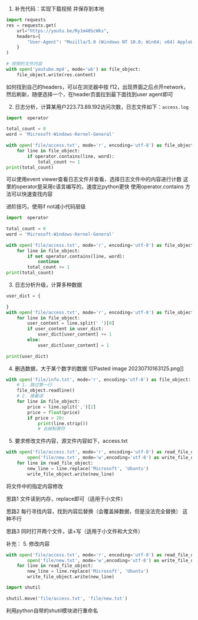 1. 补充代码：实现下载视频 并保存到本地
```python
import requests  
res = requests.get(  
    url="https://youtu.be/Ry1m40ScWks",  
    headers={  
        "User-Agent": "Mozilla/5.0 (Windows NT 10.0; Win64; x64) AppleWebKit/537.36 (KHTML, like Gecko) Chrome/114.0.0.0 Safari/537.36 Edg/114.0.1823.67"  
    }  
)  
  
# 视频的文件内容  
with open('youtube.mp4', mode='wb') as file_object:  
    file_object.write(res.content)
```
如何找到自己的headers，可以在浏览器中按 f12，出现界面之后点开network，然后刷新，随便选择一个，在header页面拉到最下面找到user agent即可

2. 日志分析，计算某用户223.73.89.192访问次数，日志文件如下：`access.log`
```python
import  operator  
  
total_count = 0  
word = 'Microsoft-Windows-Kernel-General'  
  
with open('file/access.txt', mode='r', encoding='utf-8') as file_object:  
    for line in file_object:  
        if operator.contains(line, word):  
            total_count += 1  
print(total_count)
```
可以使用event viewer查看日志文件并查看，选择日志文件中的内容进行计数
这里的operator是采用c语言编写的，速度比python更快
使用operator.contains 方法可以快速查找内容

进阶技巧，使用if not减小代码层级
```python
import  operator  
  
total_count = 0  
word = 'Microsoft-Windows-Kernel-General'  
  
with open('file/access.txt', mode='r', encoding='utf-8') as file_object:  
    for line in file_object:  
        if not operator.contains(line, word):  
	        continue
        total_count += 1  
print(total_count)
```

3. 日志分析升级，计算多种数据
```python
user_dict = {  
  
}  
with open('file/access.txt', mode='r', encoding='utf-8') as file_object:  
    for line in file_object:  
        user_content = line.split(' ')[0]  
        if user_content in user_dict:  
            user_dict[user_content] += 1  
        else:  
            user_dict[user_content] = 1  
  
print(user_dict)
```

4. 删选数据，大于某个数字的数据
![[Pasted image 20230710163125.png]]
```python
with open('file/info.txt', mode='r', encoding='utf-8') as file_object:  
    # 1. 跳过第一行  
    file_object.readline()  
    # 2. 接着读  
    for line in file_object:  
        price = line.split(',')[2]  
        price = float(price)  
        if price > 20:  
            print(line.strip())  
            # 去掉制表符
```

5. 要求修改文件内容，源文件内容如下，access.txt
```python
with open('file/access.txt', mode='r', encoding='utf-8') as read_file_object, \  
        open('file/new.txt', mode='w',encoding='utf-8') as write_file_object:  
    for line in read_file_object:  
        new_line = line.replace('Microsoft', 'Ubuntu')  
        write_file_object.write(new_line)
```
将文件中的指定内容修改

思路1
文件读到内存，replace即可（适用于小文件）

思路2
每行寻找内容，找到内容后替换（会覆盖掉数据，但是没法完全替换）
这种不行

思路3
同时打开两个文件，读+写（适用于小文件和大文件）

补充：
5. 修改内容
```python
with open('file/access.txt', mode='r', encoding='utf-8') as read_file_object, \  
        open('file/new.txt', mode='w',encoding='utf-8') as write_file_object:  
    for line in read_file_object:  
        new_line = line.replace('Microsoft', 'Ubuntu')  
        write_file_object.write(new_line)

import shutil  
  
shutil.move('file/access.txt', 'file/new.txt')
```
利用python自带的shutil模块进行重命名
